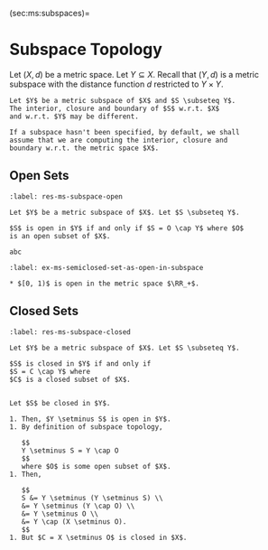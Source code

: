 (sec:ms:subspaces)=
# Subspace Topology

Let $(X, d)$ be a metric space. Let $Y \subseteq X$. 
Recall that $(Y, d)$ is a metric subspace with the
distance function $d$ restricted to $Y \times Y$.

```{prf:remark}
Let $Y$ be a metric subspace of $X$ and $S \subseteq Y$.
The interior, closure and boundary of $S$ w.r.t. $X$ 
and w.r.t. $Y$ may be different.

If a subspace hasn't been specified, by default, we shall
assume that we are computing the interior, closure and 
boundary w.r.t. the metric space $X$.
```

## Open Sets

```{prf:theorem} Open sets in subspace topology
:label: res-ms-subspace-open 

Let $Y$ be a metric subspace of $X$. Let $S \subseteq Y$.

$S$ is open in $Y$ if and only if $S = O \cap Y$ where $O$ 
is an open subset of $X$.
```

```{prf:proof}
abc
```

```{prf:example}
:label: ex-ms-semiclosed-set-as-open-in-subspace

* $[0, 1)$ is open in the metric space $\RR_+$.
```



## Closed Sets

```{prf:theorem} Closed sets in subspace topology
:label: res-ms-subspace-closed 

Let $Y$ be a metric subspace of $X$. Let $S \subseteq Y$.

$S$ is closed in $Y$ if and only if
$S = C \cap Y$ where
$C$ is a closed subset of $X$.
```

```{prf:proof} 

Let $S$ be closed in $Y$.

1. Then, $Y \setminus S$ is open in $Y$.
1. By definition of subspace topology,
   
   $$
   Y \setminus S = Y \cap O
   $$
   where $O$ is some open subset of $X$.
1. Then,

   $$
   S &= Y \setminus (Y \setminus S) \\
   &= Y \setminus (Y \cap O) \\
   &= Y \setminus O \\
   &= Y \cap (X \setminus O).
   $$
1. But $C = X \setminus O$ is closed in $X$.
```
